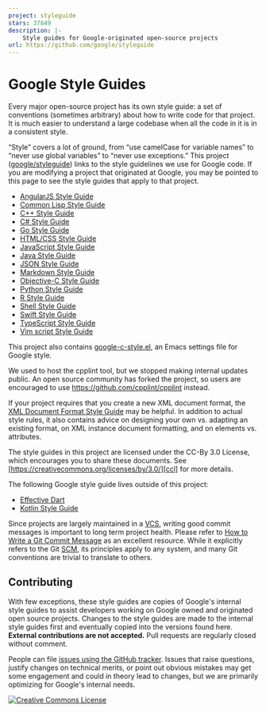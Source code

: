 ```yaml
---
project: styleguide
stars: 37849
description: |-
    Style guides for Google-originated open-source projects
url: https://github.com/google/styleguide
---
```


# Google Style Guides

Every major open-source project has its own style guide: a set of conventions
(sometimes arbitrary) about how to write code for that project. It is much
easier to understand a large codebase when all the code in it is in a consistent
style.

“Style” covers a lot of ground, from “use camelCase for variable names” to
“never use global variables” to “never use exceptions.” This project
([google/styleguide](https://github.com/google/styleguide)) links to the style
guidelines we use for Google code. If you are modifying a project that
originated at Google, you may be pointed to this page to see the style guides
that apply to that project.


*   [AngularJS Style Guide][angular]
*   [Common Lisp Style Guide][cl]
*   [C++ Style Guide][cpp]
*   [C# Style Guide][csharp]
*   [Go Style Guide][go]
*   [HTML/CSS Style Guide][htmlcss]
*   [JavaScript Style Guide][js]
*   [Java Style Guide][java]
*   [JSON Style Guide][json]
*   [Markdown Style Guide][markdown]
*   [Objective-C Style Guide][objc]
*   [Python Style Guide][py]
*   [R Style Guide][r]
*   [Shell Style Guide][sh]
*   [Swift Style Guide][swift]
*   [TypeScript Style Guide][ts]
*   [Vim script Style Guide][vim]

This project also contains [google-c-style.el][emacs], an Emacs settings file
for Google style.

We used to host the cpplint tool, but we stopped making internal updates public.
An open source community has forked the project, so users are encouraged to use
https://github.com/cpplint/cpplint instead.

If your project requires that you create a new XML document format, the
[XML Document Format Style Guide][xml] may be helpful. In addition to actual
style rules, it also contains advice on designing your own vs. adapting an
existing format, on XML instance document formatting, and on elements vs.
attributes.

The style guides in this project are licensed under the CC-By 3.0 License, which
encourages you to share these documents. See
[https://creativecommons.org/licenses/by/3.0/][ccl] for more details.

The following Google style guide lives outside of this project:

*  [Effective Dart][dart]
*  [Kotlin Style Guide][kotlin]

Since projects are largely maintained in a [VCS], writing good commit messages
is important to long term project health. Please refer to [How to Write a Git
Commit Message](https://cbea.ms/git-commit/) as an excellent resource. While it
explicitly refers to the Git [SCM], its principles apply to any system, and many
Git conventions are trivial to translate to others.

## Contributing

With few exceptions, these style guides are copies of Google's internal style
guides to assist developers working on Google owned and originated open source
projects. Changes to the style guides are made to the internal style guides
first and eventually copied into the versions found here. **External
contributions are not accepted.** Pull requests are regularly closed without
comment.

People can file [issues using the GitHub tracker][gh-tracker]. Issues that raise
questions, justify changes on technical merits, or point out obvious mistakes
may get some engagement and could in theory lead to changes, but we are
primarily optimizing for Google's internal needs.

<a rel="license" href="https://creativecommons.org/licenses/by/3.0/"><img alt="Creative Commons License" style="border-width:0" src="https://i.creativecommons.org/l/by/3.0/88x31.png" /></a>

[cpp]: https://google.github.io/styleguide/cppguide.html
[csharp]: https://google.github.io/styleguide/csharp-style.html
[swift]: https://google.github.io/swift/
[objc]: objcguide.md
[gh-tracker]: https://github.com/google/styleguide/issues
[go]: go/
[java]: https://google.github.io/styleguide/javaguide.html
[json]: https://google.github.io/styleguide/jsoncstyleguide.xml
[kotlin]: https://developer.android.com/kotlin/style-guide
[py]: https://google.github.io/styleguide/pyguide.html
[r]: https://google.github.io/styleguide/Rguide.html
[sh]: https://google.github.io/styleguide/shellguide.html
[htmlcss]: https://google.github.io/styleguide/htmlcssguide.html
[js]: https://google.github.io/styleguide/jsguide.html
[markdown]: https://google.github.io/styleguide/docguide/style.html
[ts]: https://google.github.io/styleguide/tsguide.html
[angular]: https://google.github.io/styleguide/angularjs-google-style.html
[cl]: https://google.github.io/styleguide/lispguide.xml
[vim]: https://google.github.io/styleguide/vimscriptguide.xml
[emacs]: https://raw.githubusercontent.com/google/styleguide/gh-pages/google-c-style.el
[xml]: https://google.github.io/styleguide/xmlstyle.html
[dart]: https://www.dartlang.org/guides/language/effective-dart
[ccl]: https://creativecommons.org/licenses/by/3.0/
[SCM]: https://en.wikipedia.org/wiki/Source_control_management
[VCS]: https://en.wikipedia.org/wiki/Version_control_system

